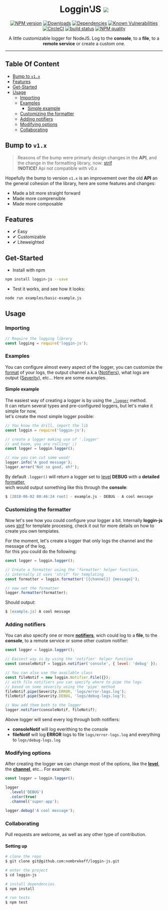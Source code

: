 

<!-- Links -->
[npm-image]: https://img.shields.io/npm/v/loggin-js.svg?style=flat-square
[npm-url]: https://npmjs.org/package/loggin-js

[travis-image]: https://img.shields.io/travis/nombrekeff/loggin-js.svg?style=flat-square
[travis-url]: https://travis-ci.org/nombrekeff/loggin-js

[code-quality-badge]: http://npm.packagequality.com/shield/loggin-js.svg?style=flat-square
[code-quality-link]: https://packagequality.com/#?package=loggin-js

[downloads-badge]: https://img.shields.io/npm/dt/loggin-js.svg?style=flat-square
[downloads-link]: https://www.npmjs.com/package/loggin-js

[dependencies-badge]: https://img.shields.io/david/nombrekeff/loggin-js.svg?style=flat-square
[dependencies-link]: https://david-dm.org/nombrekeff/loggin-js?view=tree

[vulnerabilities-badge]: https://snyk.io/test/npm/loggin-js/badge.svg?style=flat-square
[vulnerabilities-link]: https://snyk.io/test/npm/loggin-js

[docs:severity]: https://github.com/nombrekeff/loggin-js/wiki/Severity
[docs:notifiers]: https://github.com/nombrekeff/loggin-js/wiki/Notifiers
[docs:formatter]: https://github.com/nombrekeff/loggin-js/wiki/formatters
[docs:Logger]: https://github.com/nombrekeff/loggin-js/wiki/logger
[docs:getLogger]: https://github.com/nombrekeff/loggin-js/wiki/getLogger
[docs:channel]: https://github.com/nombrekeff/loggin-js/wiki/channel
[docs:logger-options]: https://github.com/nombrekeff/loggin-js/wiki/logger-options
[docs:helper:logger]: https://github.com/nombrekeff/loggin-js/wiki/helper-logger
[docs:helper:notifier]: https://github.com/nombrekeff/loggin-js/wiki/helper-notifier
[docs:helper:formatter]: https://github.com/nombrekeff/loggin-js/wiki/helper-formatter

<div align="center">

# Loggin'JS ![](https://img.shields.io/badge/PRs-welcome-green.svg)

[![NPM version][npm-image]][npm-url]
[![Downloads][downloads-badge]][downloads-link]
[![Dependencies][dependencies-badge]][dependencies-link]
[![Known Vulnerabilities][vulnerabilities-badge]][vulnerabilities-link]  
[![CircleCI](https://circleci.com/gh/nombrekeff/loggin-js.svg?style=svg)](https://circleci.com/gh/nombrekeff/loggin-js)
[![build status][travis-image]][travis-url]
[![NPM quality][code-quality-badge]][code-quality-link]  
  

<!-- 
[`🔗 Logger`][docs:logger]
[`🔗 Level`][docs:severity]
[`🔗 Channel`][docs:channel]
[`🔗 Formatter`][docs:formatter]
[`🔗 Notifier`][docs:notifiers]
[`🔗 Options`][docs:logger-options] -->

<p>
A little customizable logger for NodeJS.  
Log to the <b>console</b>, to a <b>file</b>, to a <b>remote service</b> or create a custom one.
</p>
</div>

****

## Table Of Content <!-- omit in toc -->
- [Bump to `v1.x`](#bump-to-v1x)
- [Features](#features)
- [Get-Started](#get-started)
- [Usage](#usage)
  - [Importing](#importing)
  - [Examples](#examples)
    - [Simple example](#simple-example)
  - [Customizing the formatter](#customizing-the-formatter)
  - [Adding notifiers](#adding-notifiers)
  - [Modifying options](#modifying-options)
  - [Collaborating](#collaborating)

## Bump to `v1.x`
> Reasons of the bump were primarly design changes in the **API**, and the change in the formatting library, now: [strif](https://github.com/nombrekeff/strif)  
> **!NOTICE!** Api not compatible with v0.x

Hopefully the bump to version `v1.x` is an improvement over the old **API** an the general cohesion of the library, here are some features and changes:
* Made a bit more straight forward
* Made more comprensible
* Made more composable


## Features
* ✔︎ Easy 
* ✔︎ Customizable
* ✔︎ Liteweighted

## Get-Started
* Install with npm
```bash
npm install loggin-js --save
```

* Test it works, and see how it looks:
```bash
node run examples/basic-example.js
```

## Usage
### Importing
```javascript
// Require the logging library
const logging = require('loggin-js');
```

### Examples
You can configure almost every aspect of the logger, you can customize the [format][docs:formatter] of your logs, the output channel a.k.a ([Notifiers][docs:notifiers]), what logs are output ([Severity][docs:severity]), etc... Here are some examples.

#### Simple example
The easiest way of creating a logger is by using the [`.logger`][docs:helper:logger] method.  
It can return several types and pre-configured loggers, but let's make it simple for now,  
let's create the most simple logger posible:
```js
// You know the drill, import the lib
const loggin = require('loggin-js');

// create a logger making use of '.logger'
// and boom, you are rolling! ;)
const logger = loggin.logger();

// now you can cut some wood!
logger.info('A good message');
logger.error('Not so good, eh?');
```
By default `.logger()` will return a logger set to [level][docs:severity] **DEBUG** with a **detailed** [formatter][docs:formatter],  
wich would output something like this through the **console**:
```zsh
$ [2018-06-02 00:46:24 root] - example.js - DEBUG - A cool message
```

### Customizing the formatter
Now let's see how you could configure your logger a bit. Internally **loggin-js** uses [strif](https://github.com/nombrekeff/strif) for template procesing, check it out for more details on how to create you own templates.  

For the moment, let's create a logger that only logs the channel and the message of the log,  
for this you could do the following:
```js
const logger = loggin.logger();

// Create a formatter using the 'formatter' helper function,  
// internally it uses 'strif' for templating
const formatter = loggin.formatter('[{channel}] {message}');

// now set the formatter
logger.formatter(formatter);
```
Should output:
```zsh
$ [example.js] A cool message
```

### Adding notifiers
You can also specify one or more [**notifiers**][docs:notifiers], wich could log to a **file**, 
to the **console**, to a remote service or some other custom notifier:
```js
const logger = loggin.logger();

// Easiest way is by using the 'notifier' helper function
const consoleNotif = loggin.notifier('console', { level: 'debug' });

// You can also use the available class
const fileNotif = new loggin.Notifier.File({});
// with file notifiers you can specify where to pipe the logs 
// based on some severity using the 'pipe' method
fileNotif.pipe(Severity.ERROR, 'logs/error-logs.log');
fileNotif.pipe(Severity.DEBUG, 'logs/debug-logs.log');

// Now add them both to the logger
logger.notifier(consoleNotif, fileNotif);
```
Above logger will send every log through both notifiers:
* **consoleNotif** will log everithing to the console
* **fileNotif** will log **ERROR** logs to file `logs/error-logs.log` and everything to `logs/debug-logs.log`


### Modifying options
After creating the logger we can change most of the options, like the [**level**][docs:severity], the [**channel**][docs:channel], etc... For example:
```js
const logger = loggin.logger();

logger
  .level('DEBUG')
  .color(true)
  .channel('super-app');

logger.debug('A cool message');
```

### Collaborating
Pull requests are welcome, as well as any other type of contribution. 

#### Setting up <!-- omit in toc -->
```zsh
# clone the repo
$ git clone git@github.com:nombrekeff/loggin-js.git

# enter the project
$ cd loggin-js

# install dependencies
$ npm install

# run tests
$ npm test
```

[RFC3164]: https://tools.ietf.org/html/rfc3164
